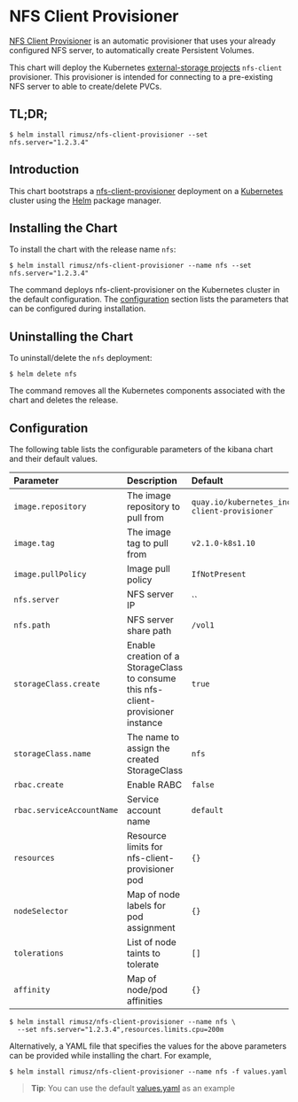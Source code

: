 # NFS Client Provisioner

[NFS Client Provisioner](https://github.com/kubernetes-incubator/external-storage/tree/master/nfs-client)
is an automatic provisioner that uses your already configured NFS server, to automatically create Persistent Volumes.

This chart will deploy the Kubernetes [external-storage projects](https://github.com/kubernetes-incubator/external-storage)
`nfs-client` provisioner. This provisioner is intended for connecting to a pre-existing NFS server to able to create/delete PVCs.

## TL;DR;

```console
$ helm install rimusz/nfs-client-provisioner --set nfs.server="1.2.3.4"
```

## Introduction

This chart bootstraps a [nfs-client-provisioner](https://github.com/kubernetes-incubator/external-storage/tree/master/nfs-client)
deployment on a [Kubernetes](http://kubernetes.io) cluster using the [Helm](https://helm.sh)
package manager.

## Installing the Chart

To install the chart with the release name `nfs`:

```console
$ helm install rimusz/nfs-client-provisioner --name nfs --set nfs.server="1.2.3.4"
```

The command deploys nfs-client-provisioner on the Kubernetes cluster in the default
configuration. The [configuration](#configuration) section lists the parameters
that can be configured during installation.

## Uninstalling the Chart

To uninstall/delete the `nfs` deployment:

```console
$ helm delete nfs
```

The command removes all the Kubernetes components associated with the chart and
deletes the release.

## Configuration

The following table lists the configurable parameters of the kibana chart and
their default values.

| Parameter                      | Description                                                                       | Default                                               |
|:-------------------------------|:----------------------------------------------------------------------------------|:------------------------------------------------------|
| `image.repository`             | The image repository to pull from                                                 | `quay.io/kubernetes_incubator/nfs-client-provisioner` |
| `image.tag`                    | The image tag to pull from                                                        | `v2.1.0-k8s1.10`                                      |
| `image.pullPolicy`             | Image pull policy                                                                 | `IfNotPresent`                                        |
| `nfs.server`                   | NFS server IP                                                                     | ``                                                    |
| `nfs.path`                     | NFS server share path                                                             | `/vol1`                                               |
| `storageClass.create`          | Enable creation of a StorageClass to consume this nfs-client-provisioner instance | `true`                                                |
| `storageClass.name`            | The name to assign the created StorageClass                                       | `nfs`                                                 |
| `rbac.create`                  | Enable RABC                                                                       | `false`                                               |
| `rbac.serviceAccountName`      | Service account name                                                              | `default`                                             |
| `resources`                    | Resource limits for nfs-client-provisioner pod                                    | `{}`                                                  |
| `nodeSelector`                 | Map of node labels for pod assignment                                             | `{}`                                                  |
| `tolerations`                  | List of node taints to tolerate                                                   | `[]`                                                  |
| `affinity`                     | Map of node/pod affinities                                                        | `{}`                                                  |

```console
$ helm install rimusz/nfs-client-provisioner --name nfs \
  --set nfs.server="1.2.3.4",resources.limits.cpu=200m
```

Alternatively, a YAML file that specifies the values for the above parameters
can be provided while installing the chart. For example,

```console
$ helm install rimusz/nfs-client-provisioner --name nfs -f values.yaml
```

> **Tip**: You can use the default [values.yaml](values.yaml) as an example
